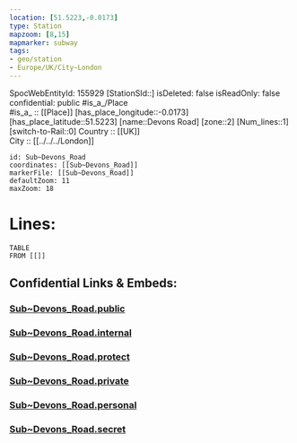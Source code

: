 ```yaml
---
location: [51.5223,-0.0173] 
type: Station 
mapzoom: [8,15] 
mapmarker: subway 
tags:
- geo/station
- Europe/UK/City~London
---
```

SpocWebEntityId: 155929
[StationSId::] 
isDeleted: false
isReadOnly: false
confidential: public
#is_a_/Place  
#is_a_ :: [[Place]] 
[has_place_longitude::-0.0173] 
[has_place_latitude::51.5223] 
[name::Devons Road] 
[zone::2] 
[Num_lines::1] 
[switch-to-Rail::0] 
Country :: [[UK]]  
City :: [[../../../London]]  


```leaflet
id: Sub~Devons_Road
coordinates: [[Sub~Devons_Road]] 
markerFile: [[Sub~Devons_Road]] 
defaultZoom: 11 
maxZoom: 18
```


# Lines: 
```dataview
TABLE 
FROM [[]] 
```


## Confidential Links & Embeds: 

### [Sub~Devons_Road.public](/_public/\Earth\Continent\Europe\Europe~North\UK\England\Regions~England\London,Greater\cities~GreaterLondon\Underground\StationSub~Devons_Road.public.md) 

### [Sub~Devons_Road.internal](/_internal/\Earth\Continent\Europe\Europe~North\UK\England\Regions~England\London,Greater\cities~GreaterLondon\Underground\StationSub~Devons_Road.internal.md) 

### [Sub~Devons_Road.protect](/_protect/\Earth\Continent\Europe\Europe~North\UK\England\Regions~England\London,Greater\cities~GreaterLondon\Underground\StationSub~Devons_Road.protect.md) 

### [Sub~Devons_Road.private](/_private/\Earth\Continent\Europe\Europe~North\UK\England\Regions~England\London,Greater\cities~GreaterLondon\Underground\StationSub~Devons_Road.private.md) 

### [Sub~Devons_Road.personal](/_personal/\Earth\Continent\Europe\Europe~North\UK\England\Regions~England\London,Greater\cities~GreaterLondon\Underground\StationSub~Devons_Road.personal.md) 

### [Sub~Devons_Road.secret](/_secret/\Earth\Continent\Europe\Europe~North\UK\England\Regions~England\London,Greater\cities~GreaterLondon\Underground\StationSub~Devons_Road.secret.md)


